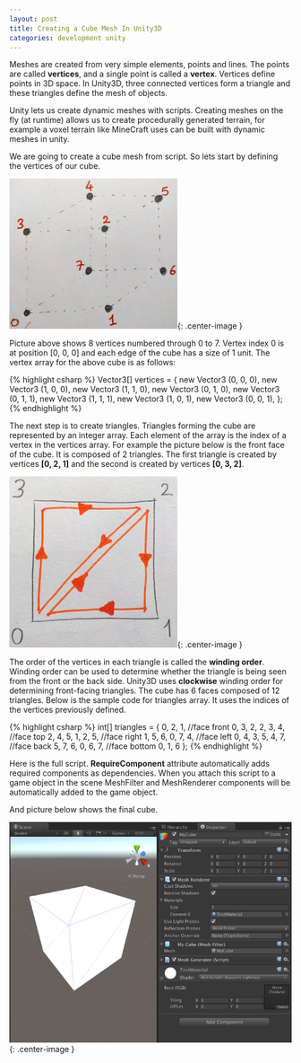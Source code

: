 ```yaml
---
layout: post
title: Creating a Cube Mesh In Unity3D
categories: development unity
---
```

Meshes are created from very simple elements, points and lines. The points are called **vertices**, and a single point is called a **vertex**. Vertices define points in 3D space. In Unity3D, three connected vertices form a triangle and these triangles define the mesh of objects.

Unity lets us create dynamic meshes with scripts. Creating meshes on the fly (at runtime) allows us to create procedurally generated terrain, for example a voxel terrain like MineCraft uses can be built with dynamic meshes in unity. 

We are going to create a cube mesh from script. So lets start by defining the vertices of our cube. 

![Cube Vertices](/assets/dynamic_meshes/cube_vertices.jpg){: .center-image }

Picture above shows 8 vertices numbered through 0 to 7. Vertex index 0 is at position [0, 0, 0] and each edge of the cube has a size of  1 unit. The vertex array for the above cube is as follows:

{% highlight csharp %}
Vector3[] vertices = {
	new Vector3 (0, 0, 0),
	new Vector3 (1, 0, 0),
	new Vector3 (1, 1, 0),
	new Vector3 (0, 1, 0),
	new Vector3 (0, 1, 1),
	new Vector3 (1, 1, 1),
	new Vector3 (1, 0, 1),
	new Vector3 (0, 0, 1),
};
{% endhighlight %}

The next step is to create triangles. Triangles forming the cube are represented by an integer array. Each element of the array is the index of a vertex in the vertices array. For example the picture below is the front face of the cube. It is composed of 2 triangles. The first triangle is created by vertices __[0, 2, 1]__ and the second is created by vertices __[0, 3, 2]__.

![Cube Triangles](/assets/dynamic_meshes/cube_triangles.jpg){: .center-image }

The order of the vertices in each triangle is called the **winding order**. Winding order can be used to determine whether the triangle is being seen from the front or the back side. Unity3D uses **clockwise** winding order for determining front-facing triangles. The cube has 6 faces composed of 12 triangles. Below is the sample code for triangles array. It uses the indices of the vertices previously defined.

{% highlight csharp %}
int[] triangles = {
	0, 2, 1, //face front
	0, 3, 2,
	2, 3, 4, //face top
	2, 4, 5,
	1, 2, 5, //face right
	1, 5, 6,
	0, 7, 4, //face left
	0, 4, 3,
	5, 4, 7, //face back
	5, 7, 6,
	0, 6, 7, //face bottom
	0, 1, 6
};
{% endhighlight %}

Here is the full script. **RequireComponent** attribute automatically adds required components as dependencies. When you attach this script to a game object in the scene MeshFilter and MeshRenderer components will be automatically added to the game object.

<script src="https://gist.github.com/ilkinulas/ba3d6fb606a764e5b6637bac0374f6f0.js"></script>

And picture below shows the final cube. 

![Cube Vertices](/assets/dynamic_meshes/cube_unity_screenshot.png){: .center-image }
